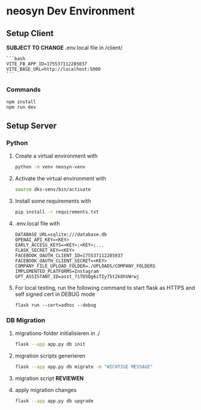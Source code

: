 # neosyn Dev Environment

## Setup Client
**SUBJECT TO CHANGE**
.env.local file in /client/

    ```bash
    VITE_FB_APP_ID=175537112285037
    VITE_BASE_URL=http://localhost:5000
    ```
### Commands

    npm install
    npm run dev

## Setup Server

### Python

1. Create a virtual environment with
    ```bash
    python -m venv neosyn-venv
    ```

2. Activate the virtual environment with
    ```bash
    source dks-venv/bin/activate
    ```

3. Install some requirements with
    ```bash
    pip install -r requirements.txt
    ```

4. .env.local file with 
    ```
    DATABASE_URL=sqlite:///database.db
    OPENAI_API_KEY=<KEY>
    EARLY_ACCESS_KEYS=<KEY>;<KEY>;...
    FLASK_SECRET_KEY=<KEY>
    FACEBOOK_OAUTH_CLIENT_ID=175537112285037
    FACEBOOK_OAUTH_CLIENT_SECRET=<KEY>
    COMPANY_FILE_UPLOAD_FOLDER=./UPLOADS/COMPANY_FOLDERS
    IMPLEMENTED_PLATFORMS=Instagram
    GPT_ASSISTANT_ID=asst_71TD5Qg6iTIy75t2k8hVWrwj
    ```

5. For local testing, run the following command to start flask as HTTPS and self signed cert in DEBUG mode
    ```
    flask run --cert=adhoc --debug
    ```
### DB Migration

1. migrations-folder initialisieren in ./
    ```bash
    flask --app app.py db init
    ```

2. migration scripts generieren
    ```bash
    flask --app app.py db migrate -m "WICHTIGE MESSAGE"
    ```

3. migration script **REVIEWEN**

4. apply migration changes
    ```bash
    flask --app app.py db upgrade
    ```